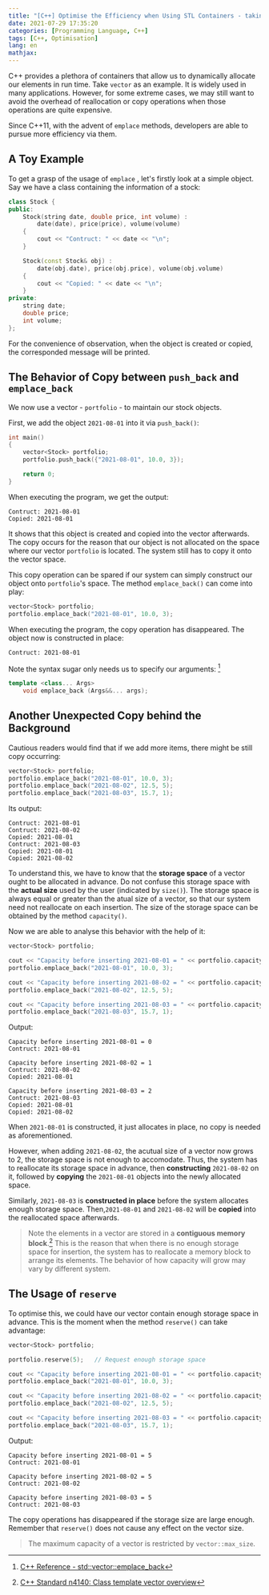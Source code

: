 ```yaml
---
title: "[C++] Optimise the Efficiency when Using STL Containers - taking vector emplace_back as an example"
date: 2021-07-29 17:35:20
categories: [Programming Language, C++]
tags: [C++, Optimisation]
lang: en
mathjax:
---
```


C++ provides a plethora of containers that allow us to dynamically allocate our elements in run time. Take `vector` as an example. It is widely used in many applications. However, for some extreme cases, we may still want to avoid the overhead of reallocation or copy operations when those operations are quite expensive.

Since C++11, with the advent of `emplace` methods, developers are able to pursue more efficiency via them.

<!--more-->

## A Toy Example

To get a grasp of the usage of `emplace` , let's firstly look at a simple object. Say we have a class containing the information of a stock:

```C++ =
class Stock {
public:
    Stock(string date, double price, int volume) :
        date(date), price(price), volume(volume)
    {
        cout << "Contruct: " << date << "\n";
    }

    Stock(const Stock& obj) :
        date(obj.date), price(obj.price), volume(obj.volume)
    {
        cout << "Copied: " << date << "\n";
    }
private:
    string date;
    double price;
    int volume;
};
```

For the convenience of observation, when the object is created or copied, the corresponded message will be printed.

## The Behavior of Copy between `push_back` and `emplace_back`

We now use a vector - `portfolio` -  to maintain our stock objects.

First, we add the object `2021-08-01` into it via `push_back()`:

```C++ =
int main()
{
    vector<Stock> portfolio;
    portfolio.push_back({"2021-08-01", 10.0, 3});

    return 0;
}
```

When executing the program, we get the output:

```
Contruct: 2021-08-01
Copied: 2021-08-01
```

It shows that this object is created and copied into the vector afterwards. The copy occurs for the reason that our object is not allocated on the space where our vector `portfolio` is located. The system still has to copy it onto the vector space.

This copy operation can be spared if our system can simply construct our object onto `portfolio`'s space. The method `emplace_back()` can come into play:

```C++ =
vector<Stock> portfolio;
portfolio.emplace_back("2021-08-01", 10.0, 3);
```

When executing the program, the copy operation has disappeared. The object now is constructed in place:

```
Contruct: 2021-08-01
```

Note the syntax sugar only needs us to specify our arguments: [^1]
```C++
template <class... Args>
    void emplace_back (Args&&... args);
```


## Another Unexpected Copy behind the Background

Cautious readers would find that if we add more items, there might be still copy occurring:

```C++ =
vector<Stock> portfolio;
portfolio.emplace_back("2021-08-01", 10.0, 3);
portfolio.emplace_back("2021-08-02", 12.5, 5);
portfolio.emplace_back("2021-08-03", 15.7, 1);
```

Its output:

```
Contruct: 2021-08-01
Contruct: 2021-08-02
Copied: 2021-08-01
Contruct: 2021-08-03
Copied: 2021-08-01
Copied: 2021-08-02
```

To understand this, we have to know that the **storage space** of a vector ought to be allocated in advance. Do not confuse this storage space with the **actual size** used by the user (indicated by `size()`). The storage space is always equal or greater than the atual size of a vector, so that our system need not reallocate on each insertion. The size of the storage space can be obtained by the method `capacity()`.

Now we are able to analyse this behavior with the help of it:

```C++ =
vector<Stock> portfolio;

cout << "Capacity before inserting 2021-08-01 = " << portfolio.capacity() << "\n";
portfolio.emplace_back("2021-08-01", 10.0, 3);

cout << "Capacity before inserting 2021-08-02 = " << portfolio.capacity() << "\n";
portfolio.emplace_back("2021-08-02", 12.5, 5);

cout << "Capacity before inserting 2021-08-03 = " << portfolio.capacity() << "\n";
portfolio.emplace_back("2021-08-03", 15.7, 1);
```

Output:

```
Capacity before inserting 2021-08-01 = 0
Contruct: 2021-08-01

Capacity before inserting 2021-08-02 = 1
Contruct: 2021-08-02
Copied: 2021-08-01

Capacity before inserting 2021-08-03 = 2
Contruct: 2021-08-03
Copied: 2021-08-01
Copied: 2021-08-02
```

When `2021-08-01` is constructed, it just allocates in place, no copy is needed as aforementioned.

However, when adding `2021-08-02`, the acutual size of a vector now grows to 2, the storage space is not enough to accomodate. Thus, the system has to reallocate its storage space in advance, then **constructing** `2021-08-02` on it, followed by **copying** the `2021-08-01` objects into the newly allocated space.

Similarly, `2021-08-03` is **constructed in place** before the system allocates enough storage space. Then,`2021-08-01` and `2021-08-02` will be **copied** into the reallocated space afterwards.

> Note the elements in a vector are stored in a **contiguous memory block**.[^2] This is the reason that when there is no enough storage space for insertion, the system has to reallocate a memory block to arrange its elements. The behavior of how capacity will grow may vary by different system.


## The Usage of `reserve`

To optimise this, we could have our vector contain enough storage space in advance. This is the moment when the method `reserve()` can take advantage:

```C++ =
vector<Stock> portfolio;

portfolio.reserve(5);   // Request enough storage space

cout << "Capacity before inserting 2021-08-01 = " << portfolio.capacity() << "\n";
portfolio.emplace_back("2021-08-01", 10.0, 3);

cout << "Capacity before inserting 2021-08-02 = " << portfolio.capacity() << "\n";
portfolio.emplace_back("2021-08-02", 12.5, 5);

cout << "Capacity before inserting 2021-08-03 = " << portfolio.capacity() << "\n";
portfolio.emplace_back("2021-08-03", 15.7, 1);
```

Output:

```
Capacity before inserting 2021-08-01 = 5
Contruct: 2021-08-01

Capacity before inserting 2021-08-02 = 5
Contruct: 2021-08-02

Capacity before inserting 2021-08-03 = 5
Contruct: 2021-08-03
```

The copy operations has disappeared if the storage size are large enough. Remember that `reserve()` does not cause any effect on the vector size. 

> The maximum capacity of a vector is restricted by `vector::max_size`.


[^1]: [C++ Reference - std::vector::emplace_back](https://www.cplusplus.com/reference/vector/vector/emplace_back/)

[^2]: [C++ Standard n4140: Class template vector overview](https://timsong-cpp.github.io/cppwp/n4140/vector.overview#1)